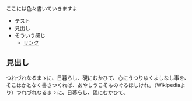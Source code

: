 ここには色々書いていきますよ

- テスト
- 見出し
- そういう感じ
  - [リンク](https://www.m-g-n.me)

## 見出し

つれづれなるまゝに、日暮らし、硯にむかひて、心にうつりゆくよしなし事を、そこはかとなく書きつくれば、あやしうこそものぐるほしけれ。（Wikipediaより）つれづれなるまゝに、日暮らし、硯にむかひて、
